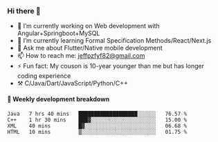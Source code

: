 ### Hi there 👋

- 🔭 I’m currently working on Web development with Angular+Springboot+MySQL
- 🌱 I’m currently learning Formal Specification Methods/React/Next.js
- 💬 Ask me about Flutter/Native mobile development
- 📫 How to reach me: jeffpzfyf82@gmail.com
- ⚡ Fun fact: My couson is 10-year younger than me but has longer coding experience
- ⚒️ C/Java/Dart/JavaScript/Python/C++


#### 📝 Weekly development breakdown

<!--START_SECTION:waka-->

```text
Java   7 hrs 40 mins   ███████████████████░░░░░░   76.57 %
C++    1 hr 30 mins    ███▓░░░░░░░░░░░░░░░░░░░░░   15.00 %
XML    40 mins         █▓░░░░░░░░░░░░░░░░░░░░░░░   06.68 %
HTML   10 mins         ▒░░░░░░░░░░░░░░░░░░░░░░░░   01.75 %
```

<!--END_SECTION:waka-->
